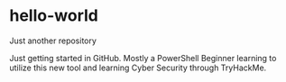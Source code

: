 # hello-world
Just another repository

Just getting started in GitHub. Mostly a PowerShell Beginner learning to utilize this new tool and learning Cyber Security through TryHackMe.
